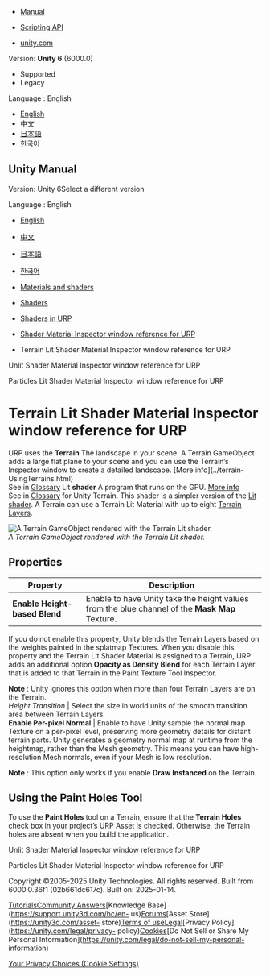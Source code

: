 [](https://docs.unity3d.com)

  * [Manual](../Manual/index.html)
  * [Scripting API](../ScriptReference/index.html)

  * [unity.com](https://unity.com/)

Version: **Unity 6** (6000.0)

  * Supported
  * Legacy

Language : English

  * [English](/Manual/urp/shader-terrain-lit.html)
  * [中文](/cn/current/Manual/urp/shader-terrain-lit.html)
  * [日本語](/ja/current/Manual/urp/shader-terrain-lit.html)
  * [한국어](/kr/current/Manual/urp/shader-terrain-lit.html)

[](https://docs.unity3d.com)

## Unity Manual

Version: Unity 6Select a different version

Language : English

  * [English](/Manual/urp/shader-terrain-lit.html)
  * [中文](/cn/current/Manual/urp/shader-terrain-lit.html)
  * [日本語](/ja/current/Manual/urp/shader-terrain-lit.html)
  * [한국어](/kr/current/Manual/urp/shader-terrain-lit.html)

  * [Materials and shaders](../materials-and-shaders.html)
  * [Shaders](../Shaders.html)
  * [Shaders in URP](../urp/shaders-in-universalrp.html)
  * [Shader Material Inspector window reference for URP](../urp/shaders-in-universalrp-reference.html)
  * Terrain Lit Shader Material Inspector window reference for URP

[](../urp/unlit-shader.html)

Unlit Shader Material Inspector window reference for URP

[](../urp/particles-lit-shader.html)

Particles Lit Shader Material Inspector window reference for URP

# Terrain Lit Shader Material Inspector window reference for URP

URP uses the **Terrain** The landscape in your scene. A Terrain GameObject
adds a large flat plane to your scene and you can use the Terrain’s Inspector
window to create a detailed landscape. [More info](../terrain-
UsingTerrains.html)  
See in [Glossary](../Glossary.html#Terrain) Lit **shader** A program that runs
on the GPU. [More info](../Shaders.html)  
See in [Glossary](../Glossary.html#Shader) for Unity Terrain. This shader is a
simpler version of the [Lit shader](lit-shader.html). A Terrain can use a
Terrain Lit Material with up to eight [Terrain
Layers](https://docs.unity3d.com/Manual/class-TerrainLayer.html).

![A Terrain GameObject rendered with the Terrain Lit
shader.](../../uploads/urp/terrain/terrain-rendered-with-terrain-lit.png)  
_A Terrain GameObject rendered with the Terrain Lit shader._

## Properties

**Property** | **Description**  
---|---  
**Enable Height-based Blend** | Enable to have Unity take the height values from the blue channel of the **Mask Map** Texture.  
  
If you do not enable this property, Unity blends the Terrain Layers based on
the weights painted in the splatmap Textures. When you disable this property
and the Terrain Lit Shader Material is assigned to a Terrain, URP adds an
additional option **Opacity as Density Blend** for each Terrain Layer that is
added to that Terrain in the Paint Texture Tool Inspector.  
  
**Note** : Unity ignores this option when more than four Terrain Layers are on
the Terrain.  
 _Height Transition_ | Select the size in world units of the smooth transition area between Terrain Layers.  
**Enable Per-pixel Normal** | Enable to have Unity sample the normal map Texture on a per-pixel level, preserving more geometry details for distant terrain parts. Unity generates a geometry normal map at runtime from the heightmap, rather than the Mesh geometry. This means you can have high-resolution Mesh normals, even if your Mesh is low resolution.  
  
**Note** : This option only works if you enable **Draw Instanced** on the
Terrain.  
  
## Using the Paint Holes Tool

To use the **Paint Holes** tool on a Terrain, ensure that the **Terrain
Holes** check box in your project’s URP Asset is checked. Otherwise, the
Terrain holes are absent when you build the application.

[](../urp/unlit-shader.html)

Unlit Shader Material Inspector window reference for URP

[](../urp/particles-lit-shader.html)

Particles Lit Shader Material Inspector window reference for URP

Copyright ©2005-2025 Unity Technologies. All rights reserved. Built from
6000.0.36f1 (02b661dc617c). Built on: 2025-01-14.

[Tutorials](https://learn.unity.com/)[Community
Answers](https://answers.unity3d.com)[Knowledge
Base](https://support.unity3d.com/hc/en-
us)[Forums](https://forum.unity3d.com)[Asset Store](https://unity3d.com/asset-
store)[Terms of
use](https://docs.unity3d.com/Manual/TermsOfUse.html)[Legal](https://unity.com/legal)[Privacy
Policy](https://unity.com/legal/privacy-
policy)[Cookies](https://unity.com/legal/cookie-policy)[Do Not Sell or Share
My Personal Information](https://unity.com/legal/do-not-sell-my-personal-
information)

[Your Privacy Choices (Cookie Settings)](javascript:void\(0\);)

